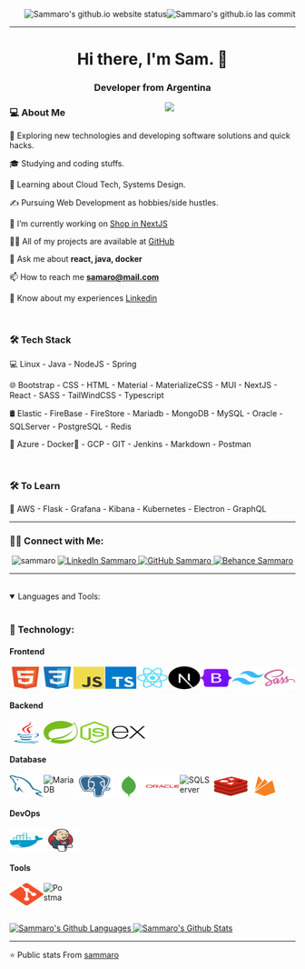 <p>
  <img align="right" alt="Sammaro's github.io las commit"           src="https://img.shields.io/github/last-commit/sammaro/sammaro.github.io" />
  <img align="right" alt="Sammaro's github.io website status"       src="https://img.shields.io/website?url=https%3A%2F%2Fgithub.com%2Fsammaro%2Fsammaro.github.io" />
</p>
<br />
<hr />

<h1 align="center">Hi there, I'm Sam. 👋</h1>
<h3 align="center">Developer from Argentina</h3>

<img align='right' src="https://media.giphy.com/media/M9gbBd9nbDrOTu1Mqx/giphy.gif" width="230">

<h3>💻 About Me </h3>

🤔 Exploring new technologies and developing software solutions and quick hacks.

🎓 Studying and coding stuffs.

🌱 Learning about Cloud Tech, Systems Design.

✍️ Pursuing Web Development as hobbies/side hustles.

🔭 I’m currently working on [Shop in NextJS](https://github.com/sammaro/next12-demo)

👨‍💻 All of my projects are available at [GitHub](https://github.com/sammaro/)

💬 Ask me about **react, java, docker**

📫 How to reach me **samaro@mail.com**

📄 Know about my experiences [Linkedin](https://www.linkedin.com/in/marcelo-samuel/)

<br />

<h3>🛠 Tech Stack</h3>

💻 Linux - Java - NodeJS - Spring

🌐 Bootstrap - CSS - HTML - Material - MaterializeCSS - MUI - NextJS - React - SASS - TailWindCSS - Typescript

🛢 Elastic - FireBase - FireStore - Mariadb - MongoDB - MySQL - Oracle - SQLServer - PostgreSQL - Redis

🔧 Azure - Docker🐳 - GCP - GIT - Jenkins - Markdown - Postman

<br />

<h3>🛠 To Learn</h3>

🔧 AWS - Flask - Grafana - Kibana - Kubernetes - Electron - GraphQL


<hr>


<h3 align="left">🤝🏻 Connect with Me:</h3>

<p align="center">
  <img
    src="https://visitor-badge.laobi.icu/badge?page_id=sammaro"
    alt="sammaro"
  />
  <a href="https://www.linkedin.com/in/marcelo-samuel/">
    <img
      src="https://img.shields.io/badge/Sammaro-blue?style=flat-square&logo=Linkedin&logoColor=white"
      alt="LinkedIn Sammaro"
    />
  </a>
  <a href="https://github.com/sammaro">
    <img
      src="https://img.shields.io/github/followers/sammaro.svg?label=GitHub&style=social"
      alt="GitHub Sammaro"
    />
  </a>
  <a href="https://www.behance.net/marcelosamuel">
    <img
      src="https://img.shields.io/badge/Sammaro-blue?style=flat-square&logo=behance&logoColor=white"
      alt="Behance Sammaro"
    />
  </a>
</p>


<hr>
<br />

<details open>
  <summary>Languages and Tools:</summary>
  <br />

<h3>🔭 Technology:</h3>

<h4>Frontend</h4>

  <div style="display: flex">
    <img align="center" height="40" width="60" src="https://raw.githubusercontent.com/devicons/devicon/master/icons/html5/html5-original.svg" alt="HTML" />
    <img align="center" height="40" width="60" src="https://raw.githubusercontent.com/devicons/devicon/master/icons/css3/css3-original.svg" alt="CSS" />
    <img align="center" height="40" width="60" src="https://raw.githubusercontent.com/devicons/devicon/master/icons/javascript/javascript-original.svg" alt="Js" />
    <img align="center" height="40" width="60" src="https://raw.githubusercontent.com/devicons/devicon/master/icons/typescript/typescript-original.svg" alt="Ts" />
    <img align="center" height="40" width="60" src="https://raw.githubusercontent.com/devicons/devicon/master/icons/react/react-original.svg" alt="React" />
    <img align="center" height="40" width="60" src="https://raw.githubusercontent.com/devicons/devicon/master/icons/nextjs/nextjs-original.svg" alt="NextJS" />
    <img align="center" height="40" width="60" src="https://raw.githubusercontent.com/devicons/devicon/master/icons/bootstrap/bootstrap-original.svg" alt="Bootstrap" />
    <img align="center" height="40" width="60" src="https://raw.githubusercontent.com/devicons/devicon/master/icons/tailwindcss/tailwindcss-plain.svg" alt="TailwindCSS" />
    <img align="center" height="40" width="60" src="https://raw.githubusercontent.com/devicons/devicon/master/icons/sass/sass-original.svg" alt="SASS" />
  </div>

<h4>Backend</h4>

  <div style="display: flex">
    <img align="center" height="40" width="60" src="https://raw.githubusercontent.com/devicons/devicon/master/icons/java/java-original.svg" alt="Java" />
    <img align="center" height="40" width="60" src="https://raw.githubusercontent.com/devicons/devicon/master/icons/spring/spring-original.svg" alt="Spring" />
    <img align="center" height="40" width="60" src="https://raw.githubusercontent.com/devicons/devicon/master/icons/nodejs/nodejs-original.svg" alt="NodeJs" />
    <img align="center" height="40" width="60" src="https://raw.githubusercontent.com/devicons/devicon/master/icons/express/express-original.svg" alt="Express" />
  </div>

<h4>Database</h4>

  <div style="display: flex">
    <img align="center" height="40" width="60" src="https://raw.githubusercontent.com/devicons/devicon/master/icons/mysql/mysql-plain.svg" alt="MySQL" />
    <img align="center" height="40" width="60" src="https://www.vectorlogo.zone/logos/mariadb/mariadb-icon.svg" alt="MariaDB" />
    <img align="center" height="40" width="60" src="https://raw.githubusercontent.com/devicons/devicon/master/icons/postgresql/postgresql-plain.svg" alt="PostgreSQL" />
    <img align="center" height="40" width="60" src="https://raw.githubusercontent.com/devicons/devicon/master/icons/mongodb/mongodb-plain.svg" alt="MongoDB" />
    <img align="center" height="40" width="60" src="https://raw.githubusercontent.com/devicons/devicon/master/icons/oracle/oracle-original.svg" alt="Oracle" />
    <img align="center" height="40" width="60" src="https://www.svgrepo.com/show/303229/microsoft-sql-server-logo.svg" alt="SQLServer" />
    <img align="center" height="40" width="60" src="https://raw.githubusercontent.com/devicons/devicon/master/icons/redis/redis-original.svg" alt="Redis" />
    <img align="center" height="40" width="60" src="https://raw.githubusercontent.com/devicons/devicon/master/icons/firebase/firebase-plain.svg" alt="FireBase" />

  </div>

<h4>DevOps</h4>

  <div style="display: flex">
    <img align="center" height="40" width="60" src="https://raw.githubusercontent.com/devicons/devicon/master/icons/docker/docker-plain.svg" alt="Docker" />
    <img align="center" height="40" width="60" src="https://raw.githubusercontent.com/devicons/devicon/master/icons/jenkins/jenkins-original.svg" alt="Jenkins" />
  </div>

<h4>Tools</h4>

  <div style="display: flex">
    <img align="center" height="40" width="60" src="https://raw.githubusercontent.com/devicons/devicon/master/icons/git/git-original.svg" alt="Git" />
    <img align="center" height="40" width="40" src="https://www.vectorlogo.zone/logos/getpostman/getpostman-icon.svg" alt="Postman" />
  </div>

</details>
<br />

<p align="left">
  <a href="https://github.com/sammaro">
    <img
      align=""
      alt="Sammaro's Github Languages"
      src="https://github-readme-stats-samaro.vercel.app/api/top-langs/?username=sammaro&layout=compact&langs_count=8&locale=en&theme=github&size_weight=1&count_weight=0"
    />
    <img
       align=""
       alt="Sammaro's Github Stats"
       src="https://github-readme-stats-samaro.vercel.app/api?username=sammaro&show_icons=true&cache_seconds=86400&include_all_commits=true&count_private=true&line_height=20&locale=en&rank_icon=github&theme=github"
    />
  </a>
</p>
  
<hr>

⭐️ Public stats From [sammaro](https://github.com/sammaro)

